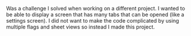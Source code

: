 Was a challenge I solved when working on a different project. I wanted to be able to display a screen that has many tabs that can be opened (like a settings screen). I did not want to make the code complicated by using multiple flags and sheet views so instead I made this project. 
